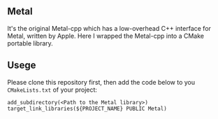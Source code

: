 ## Metal

It's the original Metal-cpp which has a low-overhead C++ interface for Metal, written by Apple. Here I wrapped the Metal-cpp into a CMake portable library.

## Usege

Please clone this repository first, then add the code below to you `CMakeLists.txt` of your project:

```
add_subdirectory(<Path to the Metal library>)
target_link_libraries(${PROJECT_NAME} PUBLIC Metal)
```
